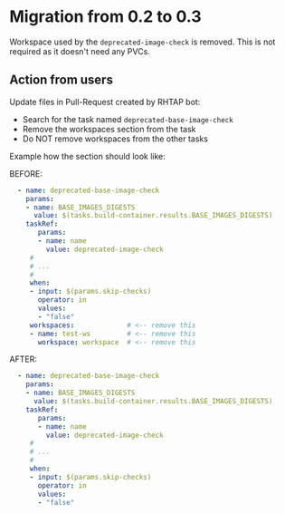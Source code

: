 # Migration from 0.2 to 0.3

Workspace used by the `deprecated-image-check` is removed. This is not required as it doesn't need any PVCs.

## Action from users

Update files in Pull-Request created by RHTAP bot:
- Search for the task named `deprecated-base-image-check`
- Remove the workspaces section from the task
- Do NOT remove workspaces from the other tasks

Example how the section should look like:

BEFORE:
```yaml
  - name: deprecated-base-image-check
    params:
    - name: BASE_IMAGES_DIGESTS
      value: $(tasks.build-container.results.BASE_IMAGES_DIGESTS)
    taskRef:
       params:
       - name: name
         value: deprecated-image-check
     #
     # ...
     #
     when:
     - input: $(params.skip-checks)
       operator: in
       values:
       - "false"
     workspaces:             # <-- remove this
     - name: test-ws         # <-- remove this
       workspace: workspace  # <-- remove this
```

AFTER:
```yaml
  - name: deprecated-base-image-check
    params:
    - name: BASE_IMAGES_DIGESTS
      value: $(tasks.build-container.results.BASE_IMAGES_DIGESTS)
    taskRef:
       params:
       - name: name
         value: deprecated-image-check
     #
     # ...
     #
     when:
     - input: $(params.skip-checks)
       operator: in
       values:
       - "false"
```